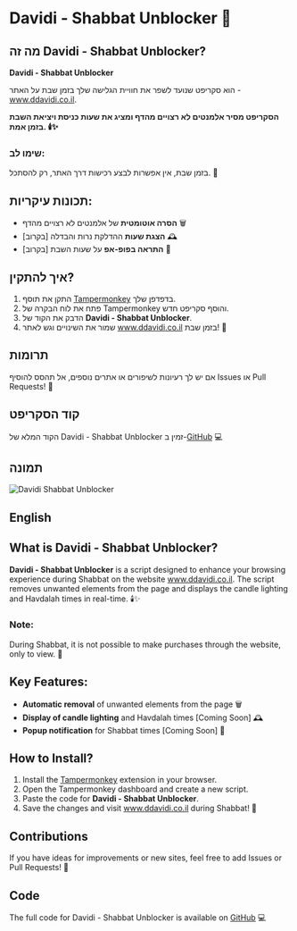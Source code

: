# Davidi - Shabbat Unblocker 🌟

## מה זה Davidi - Shabbat Unblocker? 
**Davidi - Shabbat Unblocker** 


הוא סקריפט שנועד לשפר את חוויית הגלישה שלך בזמן שבת על האתר - www.ddavidi.co.il.


**הסקריפט מסיר אלמנטים לא רצויים מהדף ומציג את שעות כניסת ויציאת השבת בזמן אמת. 🕯️✨**

### שימו לב:
בזמן שבת, אין אפשרות לבצע רכישות דרך האתר, רק להסתכל. 🛑

## תכונות עיקריות:
- **הסרה אוטומטית** של אלמנטים לא רצויים מהדף 🗑️
- **הצגת שעות** ההדלקת נרות והבדלה [בקרוב] 🕰️
- **התראה בפופ-אפ** על שעות השבת [בקרוב] 📢

## איך להתקין? 
1. התקן את תוסף [Tampermonkey](https://www.tampermonkey.net/) בדפדפן שלך.
2. פתח את לוח הבקרה של Tampermonkey והוסף סקריפט חדש.
3. הדבק את הקוד של **Davidi - Shabbat Unblocker**.
4. שמור את השינויים וגש לאתר www.ddavidi.co.il בזמן שבת! 🌙

## תרומות
אם יש לך רעיונות לשיפורים או אתרים נוספים, אל תהסס להוסיף Issues או Pull Requests! 🤝

## קוד הסקריפט
הקוד המלא של Davidi - Shabbat Unblocker זמין ב-[GitHub](https://raw.githubusercontent.com/MichoWorks/ShabatUnblocker/refs/heads/main/Davidi%20-%20Shabat%20Unblocker.js) 💻

## תמונה
![Davidi Shabbat Unblocker](https://i.ibb.co/LR2FSnr/Untitled.png)

## English 

## What is Davidi - Shabbat Unblocker?
**Davidi - Shabbat Unblocker** is a script designed to enhance your browsing experience during Shabbat on the website www.ddavidi.co.il. The script removes unwanted elements from the page and displays the candle lighting and Havdalah times in real-time. 🕯️✨

### Note:
During Shabbat, it is not possible to make purchases through the website, only to view. 🛑

## Key Features:
- **Automatic removal** of unwanted elements from the page 🗑️
- **Display of candle lighting** and Havdalah times [Coming Soon] 🕰️
- **Popup notification** for Shabbat times [Coming Soon] 📢

## How to Install?
1. Install the [Tampermonkey](https://www.tampermonkey.net/) extension in your browser.
2. Open the Tampermonkey dashboard and create a new script.
3. Paste the code for **Davidi - Shabbat Unblocker**.
4. Save the changes and visit www.ddavidi.co.il during Shabbat! 🌙

## Contributions
If you have ideas for improvements or new sites, feel free to add Issues or Pull Requests! 🤝

## Code
The full code for Davidi - Shabbat Unblocker is available on [GitHub](https://raw.githubusercontent.com/MichoWorks/ShabatUnblocker/refs/heads/main/Davidi%20-%20Shabat%20Unblocker.js) 💻


